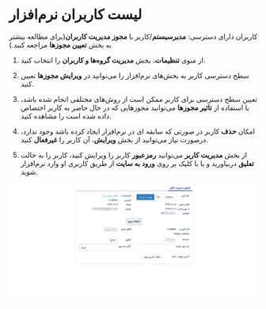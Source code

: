 # لیست کاربران نرم‌افزار 

کاربران دارای دسترسی: **مدیرسیستم**/کاربر با **مجوز مدیریت کاربران**(برای مطالعه بیشتر به بخش **تعیین مجوزها** مراجعه کنید.)

1)   از منوی **تنظیمات**، بخش **مدیریت گروه‌ها و کاربران** را انتخاب کنید.

2)   سطح دسترسی کاربر به بخش‌های نرم‌افزار را می‌توانید در **ویرایش مجوزها** تعیین کنید.

3)   تعیین سطح دسترسی برای کاربر ممکن است از روش‌های مختلفی انجام شده باشد، با استفاده از **تاثیر مجوزها** می‌توانید مجوزهایی که در حال حاضر به کاربر اختصاص داده شده است را مشاهده کنید.

4)   امکان **حذف** کاربر در صورتی که سابقه ای در نرم‌افزار ایجاد کرده باشد وجود ندارد، درصورت نیاز می‌توانید از بخش **ویرایش**، آن کاربر را **غیرفعال** کنید.

5)   از بخش **مدیریت کاربر** می‌توانید **رمزعبور** کاربر را ویرایش کنید، کاربر را به حالت **تعلیق** دربیاورید و یا با کلیک بر روی **ورود به سایت** از طریق کاربری او وارد نرم‌افزار شوید.

![](manageuser.png)


